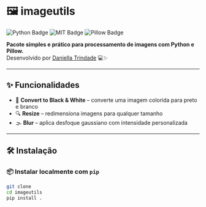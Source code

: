 # 🖼️ imageutils

<img src="https://img.shields.io/badge/Python-3.6%2B-blue" alt="Python Badge"> <img src="https://img.shields.io/badge/License-MIT-green" alt="MIT Badge"> <img src="https://img.shields.io/badge/Pillow-%E2%9C%94-lightgrey" alt="Pillow Badge">

**Pacote simples e prático para processamento de imagens com Python e Pillow.**  
Desenvolvido por [Daniella Trindade](https://www.linkedin.com/in/daniella-trindade-2b31ba357) 💻✨

---

## ✨ Funcionalidades

- 🖤 **Convert to Black & White** – converte uma imagem colorida para preto e branco
- 🔍 **Resize** – redimensiona imagens para qualquer tamanho
- 🌫️ **Blur** – aplica desfoque gaussiano com intensidade personalizada

---

## 🛠️ Instalação

### 📦 Instalar localmente com `pip`

```bash
git clone 
cd imageutils
pip install .
